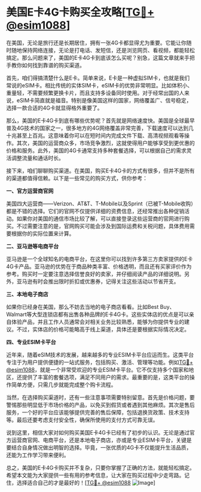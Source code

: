 # 美国E卡4G卡购买全攻略[[TG💪+ @esim1088](https://t.me/s/esim1088)]

在美国，无论是旅行还是长期居住，拥有一张4G卡都显得尤为重要。它能让你随时随地保持网络连接，无论是打电话、发短信，还是浏览网页、看视频，都能轻松搞定。那么问题来了，美国的E卡4G卡到底该怎么买呢？别急，这篇文章就来手把手教你如何找到靠谱的购买渠道。

首先，咱们得搞清楚什么是E卡。简单来说，E卡是一种虚拟SIM卡，也就是我们常说的eSIM卡。相比传统的实体SIM卡，eSIM卡的优势非常明显。比如体积小、重量轻，不需要频繁更换卡片，而且支持多设备同时使用。对于经常出国的人来说，eSIM卡简直就是福音。特别是像美国这样的国家，网络覆盖广、信号稳定，选择一款合适的4G卡就显得格外重要了。

那么，美国的E卡4G卡到底有哪些优势呢？首先就是网络速度快。美国是全球最早普及4G技术的国家之一，很多地方的4G网络覆盖非常完善，下载速度可以达到几十兆甚至上百兆。这意味着你可以在短时间内完成文件下载、高清视频观看等操作。其次，美国的运营商众多，市场竞争激烈，这就使得用户能够享受到更优惠的价格和服务。此外，美国的4G卡通常支持多种套餐选择，可以根据自己的需求灵活调整流量和通话时长。

接下来，咱们聊聊购买渠道。在美国，购买E卡4G卡的方式有很多，但并不是所有的渠道都值得信赖。以下是一些常见的购买方式，供你参考：

**一、官方运营商官网**

美国四大运营商——Verizon、AT&T、T-Mobile以及Sprint（已被T-Mobile收购）都是不错的选择。它们的官网不仅提供详细的资费信息，还经常推出各种促销活动。如果你对美国的通信市场比较了解，可以直接登录这些运营商的官网进行购买。不过需要注意的是，官网购买可能会涉及到国际运费和关税问题，具体费用需要根据你的实际位置来计算。

**二、亚马逊等电商平台**

亚马逊是一个全球知名的电商平台，在这里你可以找到许多第三方卖家提供的E卡4G卡产品。亚马逊的优势在于商品种类丰富、价格透明，而且还有买家评价作为参考。购买时一定要注意选择信誉良好的卖家，并仔细阅读产品的详细说明。另外，亚马逊有时会推出限时折扣或优惠券，记得关注这些活动以节省开支。

**三、本地电子商店**

如果你已经身在美国，那么不妨去当地的电子商店看看。比如Best Buy、Walmart等大型连锁店都有出售各种品牌的E卡4G卡。这些实体店的优点是可以亲自体验产品，并且工作人员通常会对相关业务比较熟悉，能够为你提供专业的建议。不过，实体店的价格可能略高于线上渠道，具体还是要根据实际情况决定。

**四、专业ESIM卡平台**

近年来，随着eSIM技术的发展，越来越多的专业ESIM卡平台应运而生。这类平台专注于为用户提供便捷的一站式服务，包括购买、激活、管理等功能。例如[TG💪+ @esim1088](https://t.me/s/esim1088)，就是一个非常受欢迎的专业ESIM卡平台。它不仅支持多个国家和地区，还提供了丰富的套餐选项，满足不同用户的需求。最重要的是，这类平台的操作简单方便，只需几步就能完成整个购卡流程。

当然，在选择购买渠道时，还有一些注意事项需要特别留意。首先是价格问题，要警惕那些明显低于市场价格的产品，以免买到假货或者遇到其他麻烦。其次是售后服务，一个好的平台应该能够提供完善的售后保障，包括退换货政策、技术支持等。最后还要考虑支付安全性，确保所使用的支付方式可靠无误。

说到这里，相信大家对如何购买美国E卡4G卡已经有了初步的认识。无论是通过官方运营商官网、电商平台，还是本地电子商店，亦或是专业ESIM卡平台，关键是要结合自身情况做出明智的选择。毕竟，一张优质的4G卡不仅能提升生活品质，还能为工作学习带来便利。

总之，美国的E卡4G卡购买并不复杂，只要你掌握了正确的方法，就能轻松搞定。希望本文能为大家提供一些有用的参考信息，让大家在购买过程中少走弯路。记住，选择适合自己的才是最好的！[[TG💪+ @esim1088](https://t.me/s/esim1088) ![Image](https://i.postimg.cc/4NQfJmqS/Snipaste-2025-05-13-00-14-12.png)]